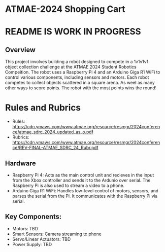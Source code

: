 # ATMAE-2024 Shopping Cart
# README IS WORK IN PROGRESS

## Overview
This project involves building a robot designed to compete in a 1v1v1v1 object collection challenge at the ATMAE 2024 Student Robotics Compeition. The robot uses a Raspberry Pi 4 and an Arduino Giga R1 WiFi to control various components, including sensors and motors. Each robot competes to collect objects scattered in a square arena. As weel as many other ways to score points. The robot with the most points wins the round!

# Rules and Rubrics
- Rules: https://cdn.ymaws.com/www.atmae.org/resource/resmgr/2024conference/atmae_sdrc_2024_updated_as_o.pdf
- Rubrics: https://cdn.ymaws.com/www.atmae.org/resource/resmgr/2024conference/REV-FINAL-ATMAE_SDRC_24_Rubr.pdf

## Hardware
- Raspberry Pi 4: Acts as the main control unit and recieves in the input from the Xbox controller and sends it to the Ardunio over serial. The Raspberry Pi is also used to stream a video to a phone.
- Arduino Giga R1 WiFi: Handles low-level control of motors, sensors, and parses the serial from the Pi. It communicates with the Raspberry Pi via serial.
## Key Components:
- Motors: TBD
- Smart Sensors: Camera streaming to phone
- Servo/Linear Actuators: TBD
- Power Supply: TBD

